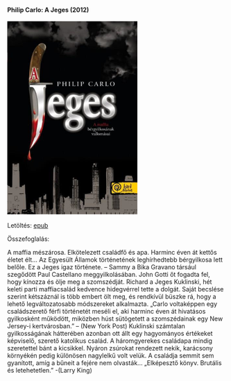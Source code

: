 #### <a name="id_529">Philip Carlo: A Jeges (2012)</a>
<img src="https://github.com/BercziSandor/calibre_lib/raw/main/Philip%20Carlo/A%20Jeges%20%28529%29/cover.jpg" alt="cover" width="300"/>

Letöltés: [epub](https://github.com/BercziSandor/calibre_lib/raw/main/Philip%20Carlo/A%20Jeges%20%28529%29/A%20Jeges%20-%20Philip%20Carlo.epub)

Összefoglalás:
<div>
<p>A ​maffia mészárosa. Elkötelezett családfő és apa. Harminc éven át kettős életet élt… Az Egyesült Államok történetének leghírhedtebb bérgyilkosa lett belőle. Ez a Jeges igaz története. – Sammy a Bika Gravano társául szegődött Paul Castellano meggyilkolásában. John Gotti őt fogadta fel, hogy kínozza és ölje meg a szomszédját. Richard a Jeges Kuklinski, hét keleti parti maffiacsalád kedvence hidegvérrel tette a dolgát. Saját becslése szerint kétszáznál is több embert ölt meg, és rendkívül büszke rá, hogy a lehető legváltozatosabb módszereket alkalmazta. „Carlo voltaképpen egy családszerető férfi történetét meséli el, aki harminc éven át hivatásos gyilkosként működött, miközben húst sütögetett a szomszédainak egy New Jersey-i kertvárosban.” – (New York Post) Kuklinski számtalan gyilkosságának hátterében azonban ott állt egy hagyományos értékeket képviselő, szerető katolikus család. A háromgyerekes családapa mindig szeretettel bánt a kicsikkel. Nyáron zsúrokat rendezett nekik, karácsony környékén pedig különösen nagylelkű volt velük. A családja semmit sem gyanított, amíg a bűneit a fejére nem olvasták… „Elképesztő könyv. Brutális és letehetetlen.” -(Larry King)</p></div>

